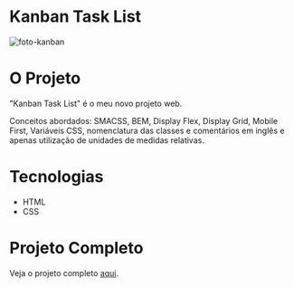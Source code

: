 # Kanban Task List

![foto-kanban](https://github.com/gleysson-nunes/kanban-task-list/assets/141166513/9891c4bf-d73d-40f2-b3de-4dd5fbf80a1a)

# O Projeto

"Kanban Task List" é o meu novo projeto web.

Conceitos abordados: SMACSS, BEM, Display Flex, Display Grid, Mobile First, Variáveis CSS, 
nomenclatura das classes e comentários em inglês e apenas utilização de unidades de medidas relativas.

# Tecnologias

* HTML
* CSS

# Projeto Completo

Veja o projeto completo [aqui](https://gleysson-nunes.github.io/kanban-task-list/).
